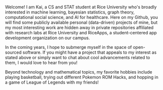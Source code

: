 <!--
**KataTech/KataTech** is a ✨ _special_ ✨ repository because its `README.md` (this file) appears on your GitHub profile.

Here are some ideas to get you started:

- 🔭 I’m currently working on ...
- 🌱 I’m currently learning ...
- 👯 I’m looking to collaborate on ...
- 🤔 I’m looking for help with ...
- 💬 Ask me about ...
- 📫 How to reach me: ...
- 😄 Pronouns: ...
- ⚡ Fun fact: ...
-->

Welcome! I am Kai, a CS and STAT student at Rice University who's broadly interested in machine learning, bayesian statistics, graph theory, computational social science, and AI for healthcare. Here on my Github, you will find some publicly available personal (data-driven) projects of mine, but my most interesting work are hidden away in private repositories affiliated with research labs at Rice University and RiceApps, a student-centered app development organization on our campus. 

In the coming years, I hope to submerge myself in the space of open-sourced software. If you might have a project that appeals to my interest as stated above or simply want to chat about cool advancements related to them, I would love to hear from you! 

Beyond technology and mathematical topics, my favorite hobbies include playing basketball, trying out different Pokemon ROM Hacks, and hopping in a game of League of Legends with my friends!
